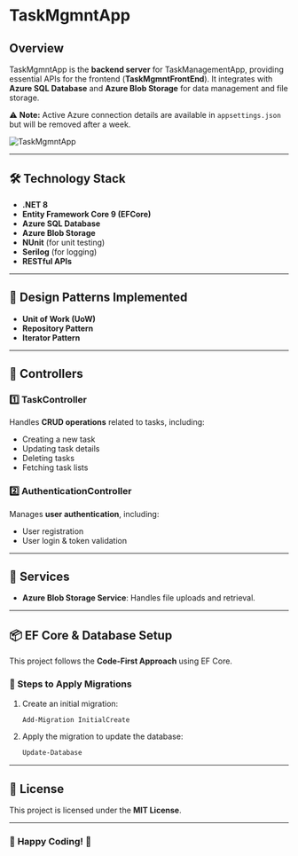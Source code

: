 # TaskMgmntApp

## Overview
TaskMgmntApp is the **backend server** for TaskManagementApp, providing essential APIs for the frontend (**TaskMgmntFrontEnd**). It integrates with **Azure SQL Database** and **Azure Blob Storage** for data management and file storage.

⚠ **Note:** Active Azure connection details are available in `appsettings.json` but will be removed after a week.

![TaskMgmntApp](https://github.com/user-attachments/assets/2e8004dd-2329-4e1c-afc3-03331217de03)

---

## 🛠 Technology Stack
- **.NET 8**
- **Entity Framework Core 9 (EFCore)**
- **Azure SQL Database**
- **Azure Blob Storage**
- **NUnit** (for unit testing)
- **Serilog** (for logging)
- **RESTful APIs**

---

## 🎯 Design Patterns Implemented
- **Unit of Work (UoW)**
- **Repository Pattern**
- **Iterator Pattern**

---

## 🚀 Controllers
### 1️⃣ **TaskController**
Handles **CRUD operations** related to tasks, including:
- Creating a new task
- Updating task details
- Deleting tasks
- Fetching task lists

### 2️⃣ **AuthenticationController**
Manages **user authentication**, including:
- User registration
- User login & token validation

---

## 🔗 Services
- **Azure Blob Storage Service**: Handles file uploads and retrieval.

---

## 📦 EF Core & Database Setup
This project follows the **Code-First Approach** using EF Core.

### 📌 Steps to Apply Migrations
1. Create an initial migration:
   ```bash
   Add-Migration InitialCreate
   ```
2. Apply the migration to update the database:
   ```bash
   Update-Database
   ```

---

## 📝 License
This project is licensed under the **MIT License**.

---

### 🚀 **Happy Coding!** 🎯

